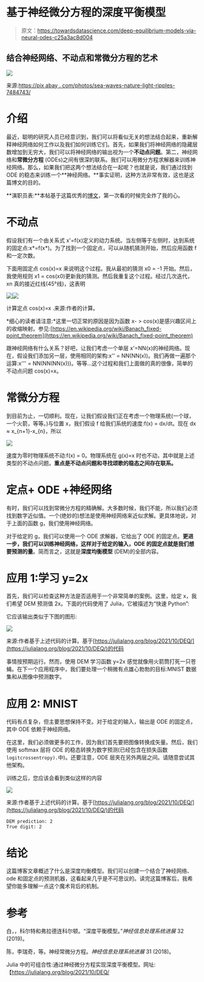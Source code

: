# 基于神经微分方程的深度平衡模型

> 原文：<https://towardsdatascience.com/deep-equilibrium-models-via-neural-odes-c25a3ac8d004>

## 结合神经网络、不动点和常微分方程的艺术

![](img/19c60db5ace40d856ccb06abdd89c78c.png)

来源:[https://pix abay . com/photos/sea-waves-nature-light-ripples-7484743/](https://pixabay.com/photos/sea-waves-nature-light-ripples-7484743/)

# 介绍

最近，聪明的研究人员已经意识到，我们可以将看似无关的想法结合起来，重新解释神经网络如何工作以及我们如何训练它们。首先，如果我们将神经网络的隐藏层数增加到无穷大，我们可以将神经网络的输出视为一个**不动点问题**。第二，神经网络和**常微分方程** (ODEs)之间有很深的联系。我们可以用微分方程求解器来训练神经网络。那么，如果我们把这两个想法结合在一起呢？也就是说，我们通过找到 ODE 的稳态来训练一个**神经网络。**事实证明，这种方法非常有效，这也是这篇博文的目的。

**演职员表:**本帖基于这篇优秀的[博文](https://julialang.org/blog/2021/10/DEQ/)，第一次看的时候完全炸了我的心。

# 不动点

假设我们有一个由关系式 x'=f(x)定义的动力系统。当左侧等于左侧时，达到系统的固定点:x*=f(x*)。为了找到一个固定点，可以从随机猜测开始，然后应用函数 f 和一定次数。

下面用固定点 cos(x)=x 来说明这个过程。我从最初的猜测 x0 = -1 开始。然后，我使用规则 x1 = cos(x0)更新我的猜测。然后我重复这个过程。经过几次迭代，xn 真的接近红线(45°线)，这表明

![](img/1a005f8e924259b82fd5fb88da43573a.png)![](img/fedf217eaa928cbb2e8531aed0a776fb.png)

计算定点 cos(x)=x .来源:作者的计算。

*细心的读者请注意:*这里一切正常的原因是因为函数 x- > cos(x)是感兴趣区间上的收缩映射。参见:[https://en.wikipedia.org/wiki/Banach_fixed-point_theorem](https://en.wikipedia.org/wiki/Banach_fixed-point_theorem)

跟神经网络有什么关系？好吧，让我们考虑一个单层 x'=NN(x)的神经网络。现在，假设我们添加另一层，使用相同的架构:x'' = NN(NN(x))。我们再做一遍那个运算:x''' = NN(NN(NN(x)))。等等…这个过程和我们上面做的真的很像，简单的不动点问题 cos(x)=x。

# 常微分方程

到目前为止，一切顺利。现在，让我们假设我们正在考虑一个物理系统(一个球，一个火箭，等等。)与位置 x，我们假设 f 给我们系统的速度:f(x) = dx/dt。现在 dx ≈ x_{n+1}-x_{n}，所以

![](img/90cf7b004fe264a207022b90fbed6d91.png)

速度为零时物理系统不动:f(x) = 0。物理系统在 g(x)=x 时也不动，其中就是上述类型的不动点问题。**重点是不动点问题和寻找颂歌的稳态之间存在联系。**

# 定点+ ODE +神经网络

有时，我们可以找到常微分方程的精确解。大多数时候，我们不能，所以我们必须找到数字近似值。一个(绝妙的)想法是使用神经网络来近似求解。更具体地说，对于上面的函数 g，我们使用神经网络。

对于给定的 g，我们可以使用一个 ODE 求解器，它给出了 ODE 的固定点。**更进一步，我们可以训练神经网络，这样对于给定的输入，ODE 的固定点就是我们想要预测的量**。简而言之，这就是**深度均衡模型** (DEM)的全部内容。

# 应用 1:学习 y=2x

首先，我们可以检查这种方法是否适用于一个非常简单的案例。这里，给定 x，我们希望 DEM 预测值 2x。下面的代码使用了 Julia，它被描述为“快速 Python”:

它应该输出类似于下图的图形:

![](img/3f32f5bba2b209a7dae007fcb0672259.png)

来源:作者基于上述代码的计算。基于[https://julialang.org/blog/2021/10/DEQ/](https://julialang.org/blog/2021/10/DEQ/)的代码

事情按预期运行。然而，使用 DEM 学习函数 y=2x 感觉就像用火箭筒打死一只苍蝇。在下一个应用程序中，我们要处理一个稍微有点雄心勃勃的目标:MNIST 数据集和从图像中预测数字。

# 应用 2: MNIST

代码有点复杂，但主要思想保持不变。对于给定的输入，输出是 ODE 的固定点，其中 ODE 依赖于神经网络。

在这里，我们必须做更多的工作，因为我们首先要把图像转换成矢量。然后，我们使用 softmax 层将 ODE 的稳态转换为数字预测(已经包含在损失函数`logitcrossentropy).`中)。还要注意，ODE 层夹在另外两层之间。请随意尝试其他架构。

训练之后，您应该会看到类似这样的内容

![](img/61d3f1379095c4518e4cd7fbd2dcc31f.png)

来源:作者基于上述代码的计算。基于[https://julialang.org/blog/2021/10/DEQ/](https://julialang.org/blog/2021/10/DEQ/)的代码

```
DEM prediction: 2
True digit: 2
```

# 结论

这篇博客文章概述了什么是深度均衡模型。我们可以创建一个结合了神经网络、ode 和固定点的预测机器，这看起来几乎是不可思议的。读完这篇博客后，我希望你能多理解一点这个魔术背后的机制。

# 参考

白，，科尔特和弗拉德连科尔顿。“深度平衡模型。”*神经信息处理系统进展* 32 (2019)。

陈，李瑞奇，等。神经常微分方程。*神经信息处理系统进展* 31 (2018)。

Julia 中的可组合性:通过神经微分方程实现深度平衡模型。网址:【https://julialang.org/blog/2021/10/DEQ/ 